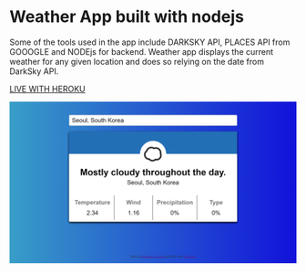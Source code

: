 # Weather App built with nodejs 

Some of the tools used in the app include DARKSKY API, PLACES API from GOOOGLE and NODEjs for backend. 
Weather app displays the current weather for any given location and does so relying on the date from DarkSky API.

[LIVE WITH HEROKU](https://farrukh-weather-app.herokuapp.com/)

![Preview](/preview.png)
